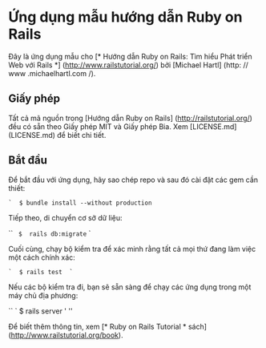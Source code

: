 # Ứng dụng mẫu hướng dẫn Ruby on Rails 

Đây là ứng dụng mẫu cho 
[* Hướng dẫn Ruby on Rails: 
Tìm hiểu Phát triển Web với Rails *] (http://www.railstutorial.org/) 
bởi [Michael Hartl] (http: // www .michaelhartl.com /). 

## Giấy phép 

Tất cả mã nguồn trong [Hướng dẫn Ruby on Rails] (http://railstutorial.org/) 
đều có sẵn theo Giấy phép MIT và Giấy phép Bia. Xem 
[LICENSE.md] (LICENSE.md) để biết chi tiết. 

## Bắt đầu 

Để bắt đầu với ứng dụng, hãy sao chép repo và sau đó cài đặt các gem cần thiết: 

`` ` 
$ bundle install --without production 
`` 

Tiếp theo, di chuyển cơ sở dữ liệu: 

`` ` 
$  rails db:migrate
` `

Cuối cùng, chạy bộ kiểm tra để xác minh rằng tất cả mọi thứ đang làm việc một cách chính xác: 

`` ` 
$ rails test 
` `` 

Nếu các bộ kiểm tra đi, bạn sẽ sẵn sàng để chạy các ứng dụng trong một máy chủ địa phương: 

`` ` 
$ rails server
' '' 

Để biết thêm thông tin, xem 
[* Ruby on Rails Tutorial * sách] (http://www.railstutorial.org/book).